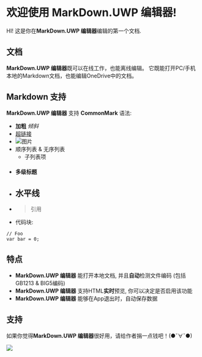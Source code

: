 欢迎使用 MarkDown.UWP 编辑器!
===================


HI! 这是你在**MarkDown.UWP 编辑器**编辑的第一个文档.

## 文档

**MarkDown.UWP 编辑器**既可以在线工作，也能离线编辑。 它既能打开PC/手机本地的Markdown文档，也能编辑OneDrive中的文档。

## Markdown 支持

**MarkDown.UWP 编辑器** 支持 **CommonMark** 语法:

- **加粗** *倾斜*
- [超链接](http://www.chenguanzhou.com/)
- ![图片](https://avatars3.githubusercontent.com/u/3325132?v=3&s=460)
- 顺序列表 & 无序列表
	- 子列表项
- #### 多级标题
- 水平线
	---------------
- >引用
- 代码块: 
```
// Foo
var bar = 0;
```

## 特点

- **MarkDown.UWP 编辑器** 能打开本地文档, 并且**自动**检测文件编码 (包括 GB1213 & BIG5编码)
- **MarkDown.UWP 编辑器** 支持HTML**实时**预览, 你可以决定是否启用该功能
- **MarkDown.UWP 编辑器** 能够在App退出时，自动保存数据

## 支持
如果你觉得**MarkDown.UWP 编辑器**很好用，请给作者捐一点钱吧！(●ˇ∀ˇ●)

![](https://raw.githubusercontent.com/chenguanzhou/MarkDownEditor/master/MarkDownEditor/alipay.jpg)
